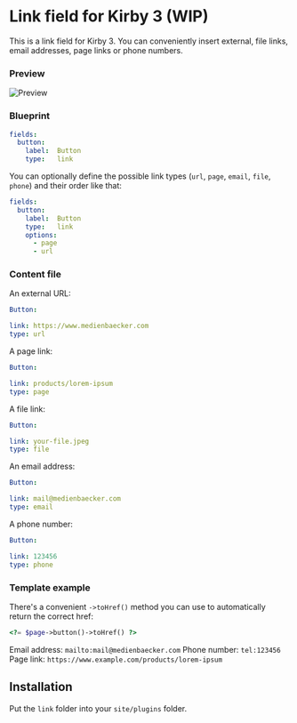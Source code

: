 # Link field for Kirby 3 (WIP)

This is a link field for Kirby 3. You can conveniently insert external, file links, email addresses, page links or phone numbers.

### Preview

![Preview](https://user-images.githubusercontent.com/7975568/51412878-59978c00-1b6d-11e9-94a0-69790e8f1b84.gif)

### Blueprint
```yaml
fields:
  button:
    label:  Button
    type:   link
```

You can optionally define the possible link types (`url`, `page`, `email`, `file`, `phone`) and their order like that:

```yaml
fields:
  button:
    label:  Button
    type:   link
    options:
      - page
      - url
```

### Content file

An external URL:

```yml
Button: 

link: https://www.medienbaecker.com
type: url
```

A page link:

```yml
Button: 

link: products/lorem-ipsum
type: page

```

A file link:

```yml
Button: 

link: your-file.jpeg
type: file

```

An email address:

```yml
Button: 

link: mail@medienbaecker.com
type: email
```

A phone number:

```yml
Button: 

link: 123456
type: phone
```

### Template example

There's a convenient `->toHref()` method you can use to automatically return the correct href:

```php
<?= $page->button()->toHref() ?>
```

Email address: `mailto:mail@medienbaecker.com`
Phone number: `tel:123456`
Page link: `https://www.example.com/products/lorem-ipsum`

## Installation

Put the `link` folder into your `site/plugins` folder.
